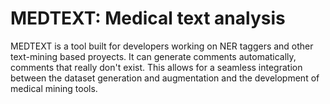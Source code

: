 # MEDTEXT: Medical text analysis 

MEDTEXT is a tool built for developers working on NER taggers and other text-mining based proyects. It can generate comments automatically, comments that really don't exist. This allows for a seamless integration between the dataset generation and augmentation and the development of medical mining tools.
